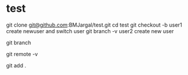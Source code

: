 # test

git clone git@github.com:BMJargal/test.git
cd test
git checkout -b user1 create newuser and switch user
git branch -v user2 create new user

git branch

git remote -v

git add .
